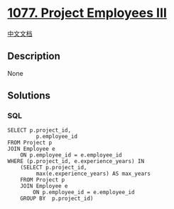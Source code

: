 # [1077. Project Employees III](https://leetcode.com/problems/project-employees-iii)

[中文文档](/solution/1000-1099/1077.Project%20Employees%20III/README.md)

## Description

None

## Solutions

<!-- tabs:start -->

### **SQL**

```
SELECT p.project_id,
         p.employee_id
FROM Project p
JOIN Employee e
    ON p.employee_id = e.employee_id
WHERE (p.project_id, e.experience_years) IN
    (SELECT p.project_id,
         max(e.experience_years) AS max_years
    FROM Project p
    JOIN Employee e
        ON p.employee_id = e.employee_id
    GROUP BY  p.project_id)
```

<!-- tabs:end -->
